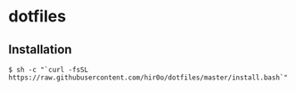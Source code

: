 # dotfiles

## Installation

```shell
$ sh -c "`curl -fsSL https://raw.githubusercontent.com/hir0o/dotfiles/master/install.bash`"
```
